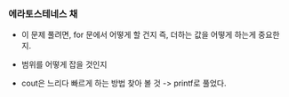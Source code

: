### 에라토스테네스 채

- 이 문제 풀려면, for 문에서 어떻게 할 건지 즉, 더하는 값을 어떻게 하는게
중요한지.

- 범위를 어떻게 잡을 것인지

- cout은 느리다 빠르게 하는 방법 찾아 볼 것 -> printf로 풀었다.
